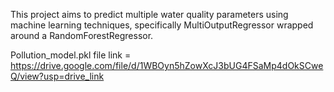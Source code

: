 This project aims to predict multiple water quality parameters using machine learning techniques, specifically MultiOutputRegressor wrapped around a RandomForestRegressor.

Pollution_model.pkl file link = https://drive.google.com/file/d/1WBOyn5hZowXcJ3bUG4FSaMp4dOkSCweQ/view?usp=drive_link
